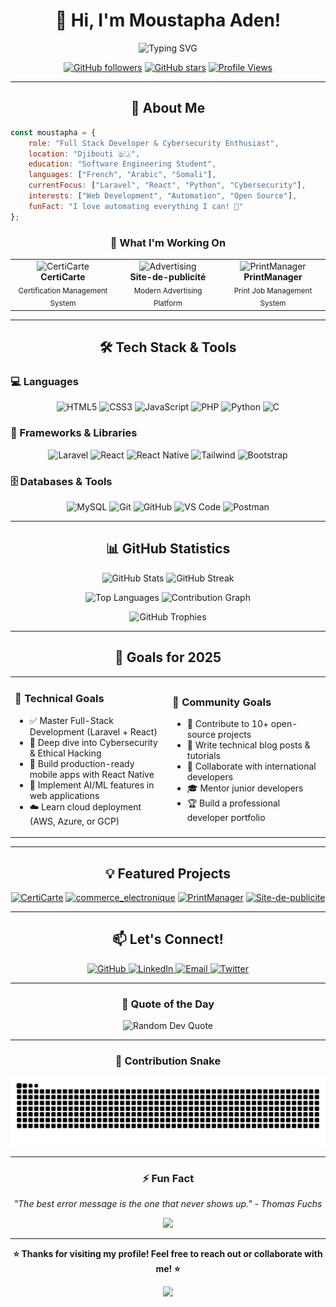 <div align="center">

# 👋 Hi, I'm Moustapha Aden!

<img src="https://readme-typing-svg.demolab.com?font=Fira+Code&size=32&duration=2800&pause=2000&color=00D9FF&center=true&vCenter=true&width=940&lines=Full+Stack+Developer+%7C+Problem+Solver;Passionate+about+Web+%26+Cybersecurity;Building+Innovative+Solutions" alt="Typing SVG" />

[![GitHub followers](https://img.shields.io/github/followers/moustapha-aden?style=for-the-badge&logo=github&logoColor=white&labelColor=24292e&color=0366d6)](https://github.com/moustapha-aden)
[![GitHub stars](https://img.shields.io/github/stars/moustapha-aden?style=for-the-badge&logo=github&logoColor=white&labelColor=24292e&color=0366d6)](https://github.com/moustapha-aden)
[![Profile Views](https://komarev.com/ghpvc/?username=moustapha-aden&style=for-the-badge&color=0366d6)](https://github.com/moustapha-aden)

</div>

---

<div align="center">

## 🚀 About Me

</div>

```javascript
const moustapha = {
    role: "Full Stack Developer & Cybersecurity Enthusiast",
    location: "Djibouti 🇩🇯",
    education: "Software Engineering Student",
    languages: ["French", "Arabic", "Somali"],
    currentFocus: ["Laravel", "React", "Python", "Cybersecurity"],
    interests: ["Web Development", "Automation", "Open Source"],
    funFact: "I love automating everything I can! 🤖"
};
```

<div align="center">

### 💼 What I'm Working On

</div>

<table align="center">
<tr>
<td align="center" width="33%">
<img src="https://img.icons8.com/fluency/96/000000/certificate.png" width="64" height="64" alt="CertiCarte"/>
<br><b>CertiCarte</b>
<br><sub>Certification Management System</sub>
</td>
<td align="center" width="33%">
<img src="https://img.icons8.com/fluency/96/000000/megaphone.png" width="64" height="64" alt="Advertising"/>
<br><b>Site-de-publicité</b>
<br><sub>Modern Advertising Platform</sub>
</td>
<td align="center" width="33%">
<img src="https://img.icons8.com/fluency/96/000000/print.png" width="64" height="64" alt="PrintManager"/>
<br><b>PrintManager</b>
<br><sub>Print Job Management System</sub>
</td>
</tr>
</table>

---

<div align="center">

## 🛠️ Tech Stack & Tools

</div>

### 💻 Languages

<p align="center">
  <img src="https://img.shields.io/badge/HTML5-E34F26?style=for-the-badge&logo=html5&logoColor=white" alt="HTML5"/>
  <img src="https://img.shields.io/badge/CSS3-1572B6?style=for-the-badge&logo=css3&logoColor=white" alt="CSS3"/>
  <img src="https://img.shields.io/badge/JavaScript-F7DF1E?style=for-the-badge&logo=javascript&logoColor=black" alt="JavaScript"/>
  <img src="https://img.shields.io/badge/PHP-777BB4?style=for-the-badge&logo=php&logoColor=white" alt="PHP"/>
  <img src="https://img.shields.io/badge/Python-3776AB?style=for-the-badge&logo=python&logoColor=white" alt="Python"/>
  <img src="https://img.shields.io/badge/C-00599C?style=for-the-badge&logo=c&logoColor=white" alt="C"/>
</p>

### 🚀 Frameworks & Libraries

<p align="center">
  <img src="https://img.shields.io/badge/Laravel-FF2D20?style=for-the-badge&logo=laravel&logoColor=white" alt="Laravel"/>
  <img src="https://img.shields.io/badge/React-61DAFB?style=for-the-badge&logo=react&logoColor=black" alt="React"/>
  <img src="https://img.shields.io/badge/React_Native-20232A?style=for-the-badge&logo=react&logoColor=61DAFB" alt="React Native"/>
  <img src="https://img.shields.io/badge/Tailwind_CSS-38B2AC?style=for-the-badge&logo=tailwind-css&logoColor=white" alt="Tailwind"/>
  <img src="https://img.shields.io/badge/Bootstrap-7952B3?style=for-the-badge&logo=bootstrap&logoColor=white" alt="Bootstrap"/>
</p>

### 🗄️ Databases & Tools

<p align="center">
  <img src="https://img.shields.io/badge/MySQL-4479A1?style=for-the-badge&logo=mysql&logoColor=white" alt="MySQL"/>
  <img src="https://img.shields.io/badge/Git-F05032?style=for-the-badge&logo=git&logoColor=white" alt="Git"/>
  <img src="https://img.shields.io/badge/GitHub-181717?style=for-the-badge&logo=github&logoColor=white" alt="GitHub"/>
  <img src="https://img.shields.io/badge/VS_Code-007ACC?style=for-the-badge&logo=visual-studio-code&logoColor=white" alt="VS Code"/>
  <img src="https://img.shields.io/badge/Postman-FF6C37?style=for-the-badge&logo=postman&logoColor=white" alt="Postman"/>
</p>

---

<div align="center">

## 📊 GitHub Statistics

</div>

<p align="center">
  <img width="49%" src="https://github-readme-stats.vercel.app/api?username=moustapha-aden&show_icons=true&theme=tokyonight&hide_border=true&bg_color=0D1117&title_color=00D9FF&icon_color=00D9FF&text_color=C9D1D9" alt="GitHub Stats"/>
  <img width="49%" src="https://github-readme-streak-stats.herokuapp.com/?user=moustapha-aden&theme=tokyonight&hide_border=true&background=0D1117&stroke=00D9FF&ring=00D9FF&fire=FF6B6B&currStreakLabel=00D9FF" alt="GitHub Streak"/>
</p>

<p align="center">
  <img width="49%" src="https://github-readme-stats.vercel.app/api/top-langs/?username=moustapha-aden&layout=compact&theme=tokyonight&hide_border=true&bg_color=0D1117&title_color=00D9FF&text_color=C9D1D9" alt="Top Languages"/>
  <img width="49%" src="https://github-readme-activity-graph.vercel.app/graph?username=moustapha-aden&theme=tokyo-night&hide_border=true&bg_color=0D1117&color=00D9FF&line=00D9FF&point=FF6B6B" alt="Contribution Graph"/>
</p>

<div align="center">
  <img src="https://github-profile-trophy.vercel.app/?username=moustapha-aden&theme=tokyonight&no-frame=true&no-bg=true&row=1&column=7" alt="GitHub Trophies"/>
</div>

---

<div align="center">

## 🎯 Goals for 2025

</div>

<table align="center">
<tr>
<td width="50%">

### 🚀 Technical Goals
- ✅ Master Full-Stack Development (Laravel + React)
- 🔄 Deep dive into Cybersecurity & Ethical Hacking
- 📱 Build production-ready mobile apps with React Native
- 🤖 Implement AI/ML features in web applications
- ☁️ Learn cloud deployment (AWS, Azure, or GCP)

</td>
<td width="50%">

### 🤝 Community Goals
- 🌟 Contribute to 10+ open-source projects
- 📝 Write technical blog posts & tutorials
- 👥 Collaborate with international developers
- 🎓 Mentor junior developers
- 🏆 Build a professional developer portfolio

</td>
</tr>
</table>

---

<div align="center">

## 💡 Featured Projects

</div>

<div align="center">

[![CertiCarte](https://github-readme-stats.vercel.app/api/pin/?username=moustapha-aden&repo=CertiCarte&theme=tokyonight&hide_border=true&bg_color=0D1117&title_color=00D9FF&icon_color=00D9FF&text_color=C9D1D9)](https://github.com/moustapha-aden/CertiCarte)
[![commerce_electronique](https://github-readme-stats.vercel.app/api/pin/?username=moustapha-aden&repo=commerce_electronique&theme=tokyonight&hide_border=true&bg_color=0D1117&title_color=00D9FF&icon_color=00D9FF&text_color=C9D1D9)](https://github.com/moustapha-aden/commerce_electronique)
[![PrintManager](https://github-readme-stats.vercel.app/api/pin/?username=moustapha-aden&repo=PrintManager&theme=tokyonight&hide_border=true&bg_color=0D1117&title_color=00D9FF&icon_color=00D9FF&text_color=C9D1D9)](https://github.com/moustapha-aden/PrintManager)
[![Site-de-publicite](https://github-readme-stats.vercel.app/api/pin/?username=moustapha-aden&repo=Site-de-publicite&theme=tokyonight&hide_border=true&bg_color=0D1117&title_color=00D9FF&icon_color=00D9FF&text_color=C9D1D9)](https://github.com/moustapha-aden/Site-de-publicite)

</div>

---

<div align="center">

## 📫 Let's Connect!

<p>
  <a href="https://github.com/moustapha-aden">
    <img src="https://img.shields.io/badge/GitHub-181717?style=for-the-badge&logo=github&logoColor=white" alt="GitHub"/>
  </a>
  <a href="https://www.linkedin.com/in/moustapha-aden-diriyeh-344569225">
    <img src="https://img.shields.io/badge/LinkedIn-0A66C2?style=for-the-badge&logo=linkedin&logoColor=white" alt="LinkedIn"/>
  </a>
  <a href="mailto:moustaphaaden232020@gmail.com">
    <img src="https://img.shields.io/badge/Email-EA4335?style=for-the-badge&logo=gmail&logoColor=white" alt="Email"/>
  </a>
  <a href="https://twitter.com/moustapha_aden">
    <img src="https://img.shields.io/badge/Twitter-1DA1F2?style=for-the-badge&logo=twitter&logoColor=white" alt="Twitter"/>
  </a>
</p>

</div>

---

<div align="center">

### 💬 Quote of the Day

<img src="https://quotes-github-readme.vercel.app/api?type=horizontal&theme=tokyonight" alt="Random Dev Quote"/>

</div>

---

<div align="center">

### 🐍 Contribution Snake

<picture>
  <source media="(prefers-color-scheme: dark)" srcset="https://raw.githubusercontent.com/moustapha-aden/moustapha-aden/output/github-contribution-grid-snake-dark.svg">
  <source media="(prefers-color-scheme: light)" srcset="https://raw.githubusercontent.com/moustapha-aden/moustapha-aden/output/github-contribution-grid-snake.svg">
  <img alt="github contribution grid snake animation" src="https://raw.githubusercontent.com/moustapha-aden/moustapha-aden/output/github-contribution-grid-snake.svg">
</picture>

</div>

---

<div align="center">

### ⚡ Fun Fact

*"The best error message is the one that never shows up." - Thomas Fuchs*

<img src="https://media.giphy.com/media/LmNwrBhejkK9EFP504/giphy.gif" width="200"/>

</div>

---

<div align="center">

**⭐ Thanks for visiting my profile! Feel free to reach out or collaborate with me! ⭐**

<img src="https://capsule-render.vercel.app/api?type=waving&color=gradient&customColorList=6,11,20&height=100&section=footer&fontSize=0" width="100%"/>

</div>
